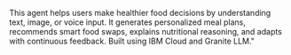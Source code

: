 This agent helps users make healthier food decisions by understanding text, image, or voice input. It generates personalized meal plans, recommends smart food swaps, explains nutritional reasoning, and adapts with continuous feedback. Built using IBM Cloud and Granite LLM."
